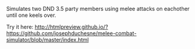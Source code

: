 Simulates two DND 3.5 party members using melee attacks on eachother until one keels over.

Try it here: http://htmlpreview.github.io/?https://github.com/josephduchesne/melee-combat-simulator/blob/master/index.html
